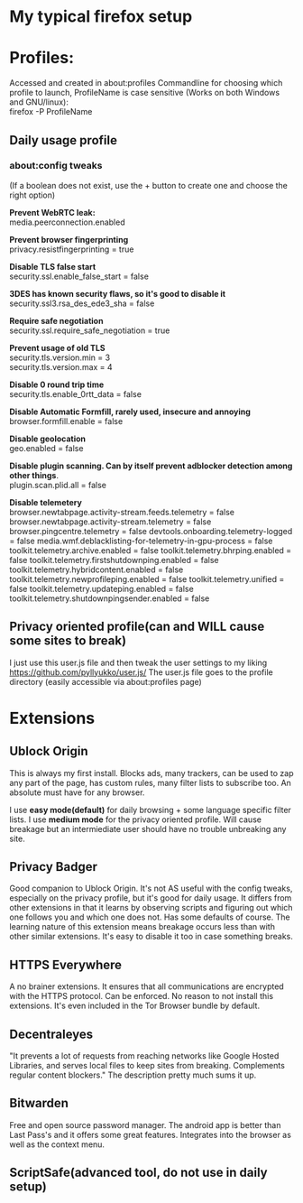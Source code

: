 # My typical firefox setup  

# Profiles:  

Accessed and created in about:profiles 
Commandline for choosing which profile to launch, ProfileName is case sensitive (Works on both Windows and GNU/linux):  
firefox -P ProfileName

## Daily usage profile  

### about:config tweaks    
(If a boolean does not exist, use the + button to create one and choose the right option)

**Prevent WebRTC leak:**  
media.peerconnection.enabled

**Prevent browser fingerprinting**  
privacy.resistfingerprinting = true

**Disable TLS false start**  
security.ssl.enable_false_start = false

**3DES has known security flaws, so it's good to disable it**  
security.ssl3.rsa_des_ede3_sha = false

**Require safe negotiation**  
security.ssl.require_safe_negotiation = true

**Prevent usage of old TLS**  
security.tls.version.min = 3  
security.tls.version.max = 4

**Disable 0 round trip time**  
security.tls.enable_0rtt_data = false 

**Disable Automatic Formfill, rarely used, insecure and annoying**  
browser.formfill.enable = false

**Disable geolocation**  
geo.enabled = false

**Disable plugin scanning. Can by itself prevent adblocker detection among other things**.  
plugin.scan.plid.all = false

**Disable telemetery**  
browser.newtabpage.activity-stream.feeds.telemetry = false
browser.newtabpage.activity-stream.telemetry = false
browser.pingcentre.telemetry = false
devtools.onboarding.telemetry-logged = false
media.wmf.deblacklisting-for-telemetry-in-gpu-process = false
toolkit.telemetry.archive.enabled = false
toolkit.telemetry.bhrping.enabled = false
toolkit.telemetry.firstshutdownping.enabled = false
toolkit.telemetry.hybridcontent.enabled = false
toolkit.telemetry.newprofileping.enabled = false
toolkit.telemetry.unified = false
toolkit.telemetry.updateping.enabled = false
toolkit.telemetry.shutdownpingsender.enabled = false


## Privacy oriented profile(can and WILL cause some sites to break)

I just use this user.js file and then tweak the user settings to my liking
https://github.com/pyllyukko/user.js/
The user.js file goes to the profile directory (easily accessible via about:profiles page)

# Extensions

## Ublock Origin
This is always my first install. Blocks ads, many trackers, can be used to zap any part of the page, has custom rules, many filter lists to subscribe too. An absolute must have for any browser.

I use **easy mode(default)** for daily browsing + some language specific filter lists.
I use **medium mode** for the privacy oriented profile. Will cause breakage but an intermiediate user should have no trouble unbreaking any site.

## Privacy Badger
Good companion to Ublock Origin. It's not AS useful with the config tweaks, especially on the privacy profile, but it's good for daily usage. It differs from other extensions in that it learns by observing scripts and figuring out which one follows you and which one does not. Has some defaults of course. The learning nature of this extension means breakage occurs less than with other similar extensions. It's easy to disable it too in case something breaks.

## HTTPS Everywhere
A no brainer extensions. It ensures that all communications are encrypted with the HTTPS protocol. Can be enforced. No reason to not install this extensions. It's even included in the Tor Browser bundle by default.

## Decentraleyes
"It prevents a lot of requests from reaching networks like Google Hosted Libraries, and serves local files to keep sites from breaking. Complements regular content blockers."
The description pretty much sums it up.

## Bitwarden
Free and open source password manager. The android app is better than Last Pass's and it offers some great features. Integrates into the browser as well as the context menu. 

## ScriptSafe(advanced tool, do not use in daily setup)




